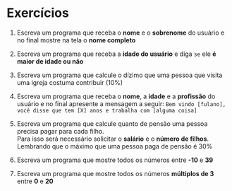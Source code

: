 # Exercícios

1. Escreva um programa que receba o **nome** e o **sobrenome** do usuário e no final mostre na tela o **nome completo**

2. Escreva um programa que receba a **idade do usuário** e diga ``se`` ele **é maior de idade ou não**

3. Escreva um programa que calcule o dízimo que uma pessoa que visita uma igreja costuma contribuir (10%)

4. Escreva um programa que receba o **nome**, a **idade** e a **profissão** do usuário e no final apresente a mensagem a seguir: ``Bem vindo [fulano], você disse que tem [X] anos e trabalha com [alguma coisa]``

5. Escreva um programa que calcule quanto de pensão uma pessoa precisa pagar para cada filho.  
Para isso será necessário solicitar o **salário** e o **número de filhos**.  
Lembrando que o máximo que uma pessoa paga de pensão é 30%

6. Escreva um programa que mostre todos os números entre **-10** e **39**

7. Escreva um programa que mostre todos os números **múltiplos de 3** entre **0** e **20**
